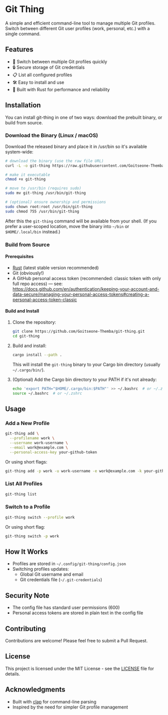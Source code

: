 # Git Thing

A simple and efficient command-line tool to manage multiple Git profiles. Switch between different Git user profiles (work, personal, etc.) with a single command.

## Features

- 🔄 Switch between multiple Git profiles quickly
- 🔒 Secure storage of Git credentials
- 📋 List all configured profiles
- 🛠️ Easy to install and use
- 🚀 Built with Rust for performance and reliability

## Installation

You can install git-thing in one of two ways: download the prebuilt binary, or build from source.

### Download the Binary (Linux / macOS)

Download the released binary and place it in /usr/bin so it's available system-wide:

```bash
# download the binary (use the raw file URL)
curl -L -o git-thing https://raw.githubusercontent.com/Goitseone-Themba/git-thing/master/git-thing

# make it executable
chmod +x git-thing

# move to /usr/bin (requires sudo)
sudo mv git-thing /usr/bin/git-thing

# (optional) ensure ownership and permissions
sudo chown root:root /usr/bin/git-thing
sudo chmod 755 /usr/bin/git-thing
```

After this the `git-thing` command will be available from your shell. (If you prefer a user-scoped location, move the binary into `~/bin` or `$HOME/.local/bin` instead.)

### Build from Source

#### Prerequisites

- [Rust](https://www.rust-lang.org/tools/install) (latest stable version recommended)
- Git (obviously!)
- A GitHub personal access token (recommended: classic token with only full repo access) — see: https://docs.github.com/en/authentication/keeping-your-account-and-data-secure/managing-your-personal-access-tokens#creating-a-personal-access-token-classic

#### Build and Install

1. Clone the repository:

   ```bash
   git clone https://github.com/Goitseone-Themba/git-thing.git
   cd git-thing
   ```

2. Build and install:

   ```bash
   cargo install --path .
   ```

   This will install the `git-thing` binary to your Cargo bin directory (usually `~/.cargo/bin/`).

3. (Optional) Add the Cargo bin directory to your PATH if it's not already:

   ```bash
   echo 'export PATH="$HOME/.cargo/bin:$PATH"' >> ~/.bashrc  # or ~/.zshrc
   source ~/.bashrc  # or ~/.zshrc
   ```

## Usage

### Add a New Profile

```bash
git-thing add \
  --profilename work \
  --username work-username \
  --email work@example.com \
  --personal-access-key your-github-token
```

Or using short flags:

```bash
git-thing add -p work -u work-username -e work@example.com -k your-github-token
```

### List All Profiles

```bash
git-thing list
```

### Switch to a Profile

```bash
git-thing switch --profile work
```

Or using short flag:

```bash
git-thing switch -p work
```

## How It Works

- Profiles are stored in `~/.config/git-thing/config.json`
- Switching profiles updates:
  - Global Git username and email
  - Git credentials file (`~/.git-credentials`)

## Security Note

- The config file has standard user permissions (600)
- Personal access tokens are stored in plain text in the config file

## Contributing

Contributions are welcome! Please feel free to submit a Pull Request.

## License

This project is licensed under the MIT License - see the [LICENSE](LICENSE) file for details.

## Acknowledgments

- Built with [clap](https://crates.io/crates/clap) for command-line parsing
- Inspired by the need for simpler Git profile management
